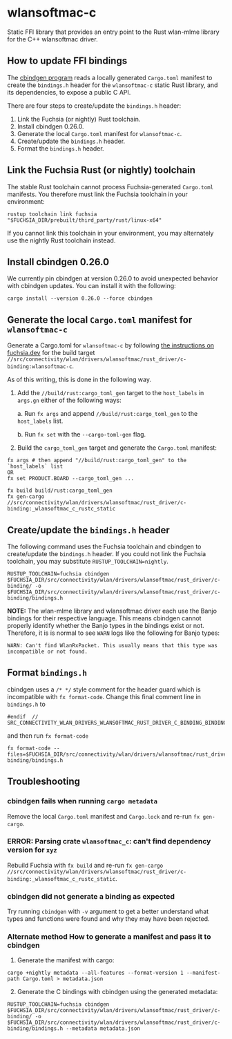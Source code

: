 # wlansoftmac-c

Static FFI library that provides an entry point to the Rust wlan-mlme
library for the C++ wlansoftmac driver.

## How to update FFI bindings

The [cbindgen program](https://github.com/mozilla/cbindgen) reads a
locally generated `Cargo.toml` manifest to create the `bindings.h` header
for the `wlansoftmac-c` static Rust library, and its dependencies, to
expose a public C API.

There are four steps to create/update the `bindings.h` header:

1. Link the Fuchsia (or nightly) Rust toolchain.
1. Install cbindgen 0.26.0.
1. Generate the local `Cargo.toml` manifest for `wlansoftmac-c`.
1. Create/update the `bindings.h` header.
1. Format the `bindings.h` header.

## Link the Fuchsia Rust (or nightly) toolchain

The stable Rust toolchain cannot process Fuchsia-generated
`Cargo.toml` manifests. You therefore must link the Fuchsia toolchain in
your environment:

```
rustup toolchain link fuchsia "$FUCHSIA_DIR/prebuilt/third_party/rust/linux-x64"
```

If you cannot link this toolchain in your environment, you may
alternately use the nightly Rust toolchain instead.

## Install cbindgen 0.26.0

We currently pin cbindgen at version 0.26.0 to avoid unexpected
behavior with cbindgen updates. You can install it with the following:

```
cargo install --version 0.26.0 --force cbindgen
```

## Generate the local `Cargo.toml` manifest for `wlansoftmac-c`

Generate a Cargo.toml for `wlansoftmac-c` by following [the instructions on
fuchsia.dev](https://fuchsia.dev/fuchsia-src/development/languages/rust/cargo)
for the build target
`//src/connectivity/wlan/drivers/wlansoftmac/rust_driver/c-binding:wlansoftmac-c`.

As of this writing, this is done in the following way.

1. Add the `//build/rust:cargo_toml_gen` target to the `host_labels`
   in `args.gn` either of the following ways:

   a. Run `fx args` and append `//build/rust:cargo_toml_gen` to the
      `host_labels` list.

   b. Run `fx set` with the `--cargo-toml-gen` flag.

2. Build the `cargo_toml_gen` target and generate the `Cargo.toml`
   manifest:

```
fx args # then append "//build/rust:cargo_toml_gen" to the `host_labels` list
OR
fx set PRODUCT.BOARD --cargo_toml_gen ...

fx build build/rust:cargo_toml_gen
fx gen-cargo //src/connectivity/wlan/drivers/wlansoftmac/rust_driver/c-binding:_wlansoftmac_c_rustc_static
```

## Create/update the `bindings.h` header

The following command uses the Fuchsia toolchain and cbindgen to
create/update the `bindings.h` header. If you could not link the
Fuchsia toolchain, you may substitute `RUSTUP_TOOLCHAIN=nightly`.

```
RUSTUP_TOOLCHAIN=fuchsia cbindgen $FUCHSIA_DIR/src/connectivity/wlan/drivers/wlansoftmac/rust_driver/c-binding/ -o $FUCHSIA_DIR/src/connectivity/wlan/drivers/wlansoftmac/rust_driver/c-binding/bindings.h
```

**NOTE:** The wlan-mlme library and wlansoftmac driver each use the
Banjo bindings for their respective language. This means cbindgen
cannot properly identify whether the Banjo types in the bindings exist
or not. Therefore, it is is normal to see `WARN` logs like the
following for Banjo types:

```
WARN: Can't find WlanRxPacket. This usually means that this type was incompatible or not found.
```

## Format `bindings.h`

cbindgen uses a `/* */` style comment for the header guard which is
incompatible with `fx format-code`. Change this final comment line in
`bindings.h` to

```
#endif  // SRC_CONNECTIVITY_WLAN_DRIVERS_WLANSOFTMAC_RUST_DRIVER_C_BINDING_BINDINGS_H_
```

and then run `fx format-code`

```
fx format-code --files=$FUCHSIA_DIR/src/connectivity/wlan/drivers/wlansoftmac/rust_driver/c-binding/bindings.h
```

## Troubleshooting

### cbindgen fails when running `cargo metadata`

Remove the local `Cargo.toml` manifest and `Cargo.lock` and re-run `fx gen-cargo`.

### ERROR: Parsing crate `wlansoftmac_c`: can't find dependency version for `xyz`

Rebuild Fuchsia with `fx build` and re-run `fx gen-cargo //src/connectivity/wlan/drivers/wlansoftmac/rust_driver/c-binding:_wlansoftmac_c_rustc_static`.

### cbindgen did not generate a binding as expected

Try running `cbindgen` with `-v` argument to get a better understand
what types and functions were found and why they may have been rejected.

### Alternate method How to generate a manifest and pass it to cbindgen

1. Generate the manifest with cargo:

```
cargo +nightly metadata --all-features --format-version 1 --manifest-path Cargo.toml > metadata.json
```

2. Generate the C bindings with cbindgen using the generated metadata:

```
RUSTUP_TOOLCHAIN=fuchsia cbindgen $FUCHSIA_DIR/src/connectivity/wlan/drivers/wlansoftmac/rust_driver/c-binding/ -o $FUCHSIA_DIR/src/connectivity/wlan/drivers/wlansoftmac/rust_driver/c-binding/bindings.h --metadata metadata.json
```
